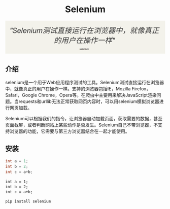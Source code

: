 # <center>Selenium</center>
![selenium](https://raw.githubusercontent.com/linjinzhong/Picture/master/selenium.png)

## 介绍
selenium是一个用于Web应用程序测试的工具。Selenium测试直接运行在浏览器中，就像真正的用户在操作一样。支持的浏览器包括IE，Mozilla Firefox，Safari，Google Chrome，Opera等。在爬虫中主要用来解决JavaScript渲染问题。当requests和urllib无法正常获取网页内容时，可以用selenium模拟浏览器进行网页加载。  

Selenium可以根据我们的指令，让浏览器自动加载页面，获取需要的数据，甚至页面截屏，或者判断网站上某些动作是否发生。Selenium自己不带浏览器，不支持浏览器的功能，它需要与第三方浏览器结合在一起才能使用。


## 安装
``` c++  
int a = 1;  
int b = 2;  
int c = a+b;  

```

	int a = 1;  
	int b = 2;  
	int c = a+b;


``` bash  
pip install selenium  
```
